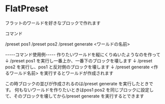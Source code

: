 # FlatPreset

フラットのワールドを好きなブロックで作れます

コマンド

/preset pos1
/preset pos2
/preset generate <ワールドの名前>

-----コマンド使用例-----
作りたいワールドを縦にくりぬいたようなのを作って
↓
/preset pos1 を実行し一番上か、一番下のブロックを壊します
↓
/preset pos2 を実行し、pos1 と反対側のブロックを壊します
↓
/preset generate <作るワールド名前> を実行するとワールドが作成されます


この時ブロックの並びが作成されるのは/preset generate を実行したときです。
何もないワールドを作りたいときはpos1 pos2 を同じブロックに設定して、そのブロックを壊してから/preset generate を実行するとできます
